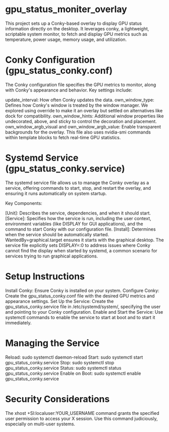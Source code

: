 # gpu_status_moniter_overlay

This project sets up a Conky-based overlay to display GPU status information directly on the desktop. It leverages conky, a lightweight, scriptable system monitor, to fetch and display GPU metrics such as temperature, power usage, memory usage, and utilization.

# Conky Configuration (gpu_status_conky.conf)
The Conky configuration file specifies the GPU metrics to monitor, along with Conky's appearance and behavior. Key settings include:

update_interval: How often Conky updates the data.
own_window_type: Defines how Conky's window is treated by the window manager. We explored using override to make it an overlay but settled on alternatives like dock for compatibility.
own_window_hints: Additional window properties like undecorated, above, and sticky to control the decoration and placement.
own_window_argb_visual and own_window_argb_value: Enable transparent backgrounds for the overlay.
This file also uses nvidia-smi commands within template blocks to fetch real-time GPU statistics.

# Systemd Service (gpu_status_conky.service)

The systemd service file allows us to manage the Conky overlay as a service, offering commands to start, stop, and restart the overlay, and ensuring it runs automatically on system startup.

Key Components:

[Unit]: Describes the service, dependencies, and when it should start.
[Service]: Specifies how the service is run, including the user context, environment variables (like DISPLAY for GUI applications), and the command to start Conky with our configuration file.
[Install]: Determines when the service should be automatically started. WantedBy=graphical.target ensures it starts with the graphical desktop.
The service file explicitly sets DISPLAY=:0 to address issues where Conky cannot find the display when started by systemd, a common scenario for services trying to run graphical applications.



# Setup Instructions
Install Conky: Ensure Conky is installed on your system.
Configure Conky: Create the gpu_status_conky.conf file with the desired GPU metrics and appearance settings.
Set Up the Service: Create the gpu_status_conky.service file in /etc/systemd/system/, specifying the user and pointing to your Conky configuration.
Enable and Start the Service: Use systemctl commands to enable the service to start at boot and to start it immediately.

# Managing the Service
Reload: sudo systemctl daemon-reload
Start: sudo systemctl start gpu_status_conky.service
Stop: sudo systemctl stop gpu_status_conky.service
Status: sudo systemctl status gpu_status_conky.service
Enable on Boot: sudo systemctl enable gpu_status_conky.service

# Security Considerations
The xhost +SI:localuser:YOUR_USERNAME command grants the specified user permission to access your X session. Use this command judiciously, especially on multi-user systems.